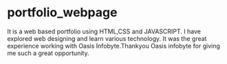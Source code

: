 # portfolio_webpage
It is a web based portfolio using HTML,CSS and JAVASCRIPT.
I have explored web designing and learn various technology.
It was the great experience working with Oasis Infobyte.Thankyou Oasis infobyte for giving me such a great opportunity.
